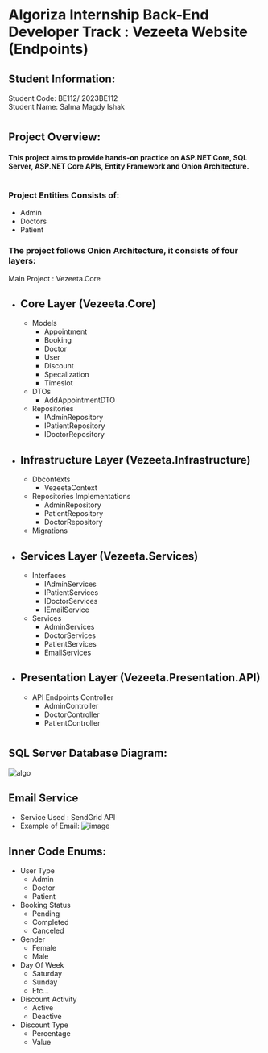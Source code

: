# Algoriza Internship Back-End Developer Track : Vezeeta Website (Endpoints)
## Student Information:
 Student Code: BE112/ 2023BE112
 <br>
 Student Name: Salma Magdy Ishak
 # 
 ## Project Overview:
#### This project aims to provide hands-on practice on ASP.NET Core, SQL Server, ASP.NET Core APIs, Entity Framework and Onion Architecture.
#
### Project Entities Consists of: 
- Admin
- Doctors
- Patient

### The project follows Onion Architecture, it consists of four layers:
Main Project : Vezeeta.Core
- Core Layer (Vezeeta.Core)
  --
  - Models
    - Appointment
    - Booking
    - Doctor
    - User
    - Discount
    - Specalization
    - Timeslot
  - DTOs
    - AddAppointmentDTO
  - Repositories
    - IAdminRepository
    - IPatientRepository
    - IDoctorRepository
  
- Infrastructure Layer (Vezeeta.Infrastructure)
  --
  - Dbcontexts
    - VezeetaContext
  - Repositories Implementations
    - AdminRepository
    - PatientRepository
    - DoctorRepository
  - Migrations
- Services Layer (Vezeeta.Services)
  --
  - Interfaces
    - IAdminServices
    - IPatientServices
    - IDoctorServices
    - IEmailService
  - Services
    - AdminServices
    - DoctorServices
    - PatientServices
    - EmailServices
- Presentation Layer (Vezeeta.Presentation.API)
  --
  - API Endpoints Controller
    - AdminController
    - DoctorController
    - PatientController
#
## SQL Server Database Diagram: 
![algo](https://github.com/Salmaishak/algoriza-internship-BE112/assets/96662980/f38796cd-343f-47c3-a1c9-99538284e009)
## Email Service 
- Service Used : SendGrid API
- Example of Email:
 ![image](https://github.com/Salmaishak/algoriza-internship-BE112/assets/96662980/f68b3fee-0038-4e1b-974f-3f63fe4ff3ee)

## Inner Code Enums: 
- User Type
  - Admin
  - Doctor
  - Patient
- Booking Status
  - Pending
  - Completed
  - Canceled
- Gender
  - Female
  - Male
- Day Of Week
  - Saturday
  - Sunday
  - Etc...
- Discount Activity
  - Active
  - Deactive
- Discount Type
  - Percentage
  - Value

 
